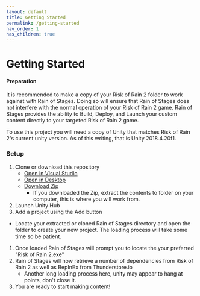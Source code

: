 ```yaml
---
layout: default
title: Getting Started
permalink: /getting-started
nav_order: 1
has_children: true
---
```


# Getting Started

#### Preparation

It is recommended to make a copy of your Risk of Rain 2 folder to work against with Rain of Stages.
Doing so will ensure that Rain of Stages does not interfere with the normal operation of your Risk of Rain 2 game.
Rain of Stages provides the ability to Build, Deploy, and Launch your custom content directly to your targeted Risk of Rain 2 game.

To use this project you will need a copy of Unity that matches Risk of Rain 2's current unity version. As of this writing, that is Unity 2018.4.20f1.

### Setup
 1. Clone or download this repository 
	* [Open in Visual Studio](git-client://clone?repo=https://github.com/PassivePicasso/Rain-of-Stages)
	* [Open in Desktop](github-windows://openRepo/https://github.com/PassivePicasso/Rain-of-Stages)
	* [Download Zip](https://github.com/PassivePicasso/Rain-of-Stages/archive/master.zip)
 	  * If you downloaded the Zip, extract the contents to folder on your computer, this is where you will work from.
 1. Launch Unity Hub
 1. Add a project using the Add button
   * Locate your extracted or cloned Rain of Stages directory and open the folder to create your new project. The loading process will take some time so be patient.
 1. Once loaded Rain of Stages will prompt you to locate the your preferred "Risk of Rain 2.exe" 
 1. Rain of Stages will now retrieve a number of dependencies from Risk of Rain 2 as well as BepInEx from Thunderstore.io
     * Another long loading process here, unity may appear to hang at points, don't close it.
 1. You are ready to start making content!
